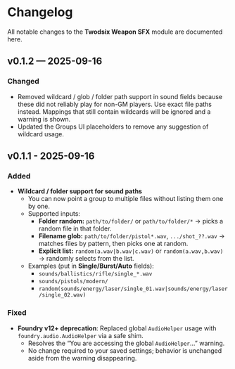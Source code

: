 # Changelog

All notable changes to the **Twodsix Weapon SFX** module are documented here.

## v0.1.2 — 2025-09-16

### Changed
- Removed wildcard / glob / folder path support in sound fields because these did not reliably play for non-GM players. Use exact file paths instead. Mappings that still contain wildcards will be ignored and a warning is shown.
- Updated the Groups UI placeholders to remove any suggestion of wildcard usage.


## v0.1.1 - 2025-09-16

### Added
- **Wildcard / folder support for sound paths**
  - You can now point a group to multiple files without listing them one by one.
  - Supported inputs:
    - **Folder random:** `path/to/folder/` or `path/to/folder/*` → picks a random file in that folder.
    - **Filename glob:** `path/to/folder/pistol*.wav`, `.../shot_??.wav` → matches files by pattern, then picks one at random.
    - **Explicit list:** `random(a.wav|b.wav|c.wav)` or `random(a.wav,b.wav)` → randomly selects from the list.
  - Examples (put in **Single/Burst/Auto** fields):
    - `sounds/ballistics/rifle/single_*.wav`
    - `sounds/pistols/modern/`
    - `random(sounds/energy/laser/single_01.wav|sounds/energy/laser/single_02.wav)`

### Fixed
- **Foundry v12+ deprecation**: Replaced global `AudioHelper` usage with `foundry.audio.AudioHelper` via a safe shim.
  - Resolves the “You are accessing the global `AudioHelper`…” warning.
  - No change required to your saved settings; behavior is unchanged aside from the warning disappearing.
